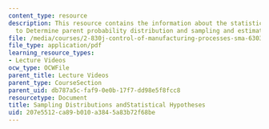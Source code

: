 ```yaml
---
content_type: resource
description: This resource contains the information about the statistics, sampling
  to Determine parent probability distribution and sampling and estimation.
file: /media/courses/2-830j-control-of-manufacturing-processes-sma-6303-spring-2008/207e5512ca89b010a3845a83b72f68be_lecture6.pdf
file_type: application/pdf
learning_resource_types:
- Lecture Videos
ocw_type: OCWFile
parent_title: Lecture Videos
parent_type: CourseSection
parent_uid: db787a5c-faf9-0e0b-17f7-dd98e5f8fcc8
resourcetype: Document
title: Sampling Distributions andStatistical Hypotheses
uid: 207e5512-ca89-b010-a384-5a83b72f68be
---
```

